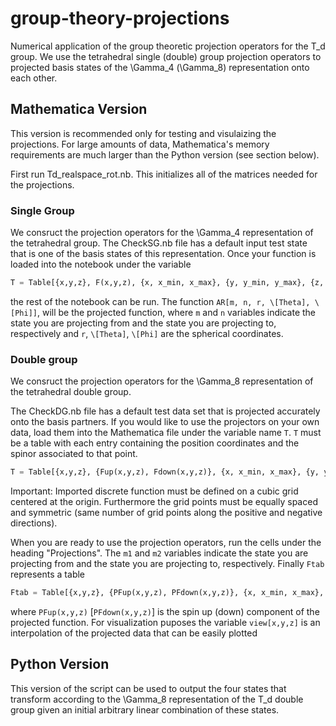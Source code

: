 # group-theory-projections
Numerical application of the group theoretic projection operators for the T_d group. We use the tetrahedral single (double) group projection operators to projected basis states of the \Gamma_4 (\Gamma_8) representation onto each other. 

## Mathematica Version
This version is recommended only for testing and visulaizing the projections. For large amounts of data, Mathematica's memory requirements are much larger than the Python version (see section below).

First run Td_realspace_rot.nb. This initializes all of the matrices needed for the projections.

### Single Group 
We consruct the projection operators for the \Gamma_4 representation of the tetrahedral group. The CheckSG.nb file has a default input test state that is one of the basis states of this representation. Once your function is loaded into the notebook under the variable 

```python
T = Table[{x,y,z}, F(x,y,z), {x, x_min, x_max}, {y, y_min, y_max}, {z, z_min, z_max}],
```
the rest of the notebook can be run. The function `AR[m, n, r, \[Theta], \[Phi]]`, will be the projected function, where `m` and `n` variables indicate the state you are projecting from and the state you are projecting to, respectively and `r`, `\[Theta]`, `\[Phi]` are the spherical coordinates.

### Double group
We consruct the projection operators for the \Gamma_8 representation of the tetrahedral double group.

The CheckDG.nb file has a default test data set that is projected accurately onto the basis partners. If you would like to use the projectors on your own data, load them into the Mathematica file under the variable name `T`. `T` must be a table with each entry containing the position coordinates and the spinor associated to that point. 

```python
T = Table[{x,y,z}, {Fup(x,y,z), Fdown(x,y,z)}, {x, x_min, x_max}, {y, y_min, y_max}, {z, z_min, z_max}].
```
Important: Imported discrete function must be defined on a cubic grid centered at the origin. Furthermore the grid points must be equally spaced and symmetric (same number of grid points along the positive and negative directions).

When you are ready to use the projection operators, run the cells under the heading "Projections". The `m1` and `m2` variables indicate the state you are projecting from and the state you are projecting to, respectively. Finally `Ftab` represents a table  
```python
Ftab = Table[{x,y,z}, {PFup(x,y,z), PFdown(x,y,z)}, {x, x_min, x_max}, {y, y_min, y_max}, {z, z_min, z_max}]
```
where `PFup(x,y,z)` [`PFdown(x,y,z)`] is the spin up (down) component of the projected function. 
For visualization puposes the variable `view[x,y,z]` is an interpolation of the projected data that can be easily plotted

## Python Version
This version of the script can be used to output the four states that transform according to the \Gamma_8 representation of the T_d double group given an initial arbitrary linear combination of these states. 

